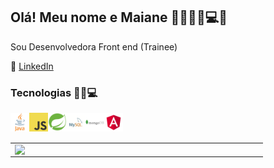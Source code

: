 ## Olá! Meu nome e Maiane 🤝👨🏽‍🎓💻😄 

Sou Desenvolvedora Front end (Trainee)

💼  [LinkedIn](https://www.linkedin.com/in/maiane-samara-belo-de-araujo-5b9435202/) <br>

### Tecnologias 👩‍💻💻

<img align="left" alt="Java" width="30px" src="https://raw.githubusercontent.com/github/explore/80688e429a7d4ef2fca1e82350fe8e3517d3494d/topics/java/java.png" />
<img align="left" alt="JavaScript" width="30px" src="https://raw.githubusercontent.com/github/explore/80688e429a7d4ef2fca1e82350fe8e3517d3494d/topics/javascript/javascript.png" />
<img align="left" alt="Spring Boot" width="30px" src="https://raw.githubusercontent.com/github/explore/80688e429a7d4ef2fca1e82350fe8e3517d3494d/topics/spring-boot/spring-boot.png" />
<img align="left" alt="Mysql" width="30px" src="https://raw.githubusercontent.com/github/explore/80688e429a7d4ef2fca1e82350fe8e3517d3494d/topics/mysql/mysql.png" />
<img align="left" alt="MongoDB" width="30px" src="https://raw.githubusercontent.com/github/explore/80688e429a7d4ef2fca1e82350fe8e3517d3494d/topics/mongodb/mongodb.png"/>
<img align="left" alt="Angular" width="30px" src="https://raw.githubusercontent.com/github/explore/80688e429a7d4ef2fca1e82350fe8e3517d3494d/topics/angular/angular.png"/>


<br />
<br />

<table>
  <tr>
     <td><img width="390px" align="left" src="https://github-readme-stats.vercel.app/api/top-langs/?username=MaianeSamara&&langs_count=8&layout=compact&theme=dark"/</td>
  </tr>  
</table>
